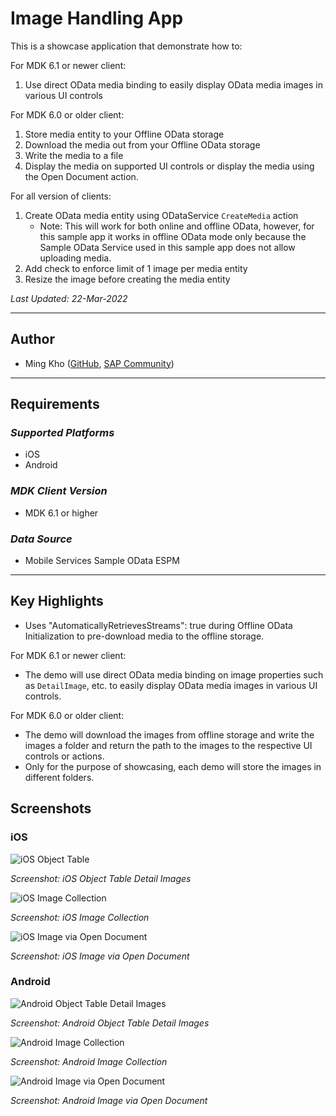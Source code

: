 # Image Handling App

This is a showcase application that demonstrate how to:

For MDK 6.1 or newer client:

1. Use direct OData media binding to easily display OData media images in various UI controls

For MDK 6.0 or older client:

1. Store media entity to your Offline OData storage
2. Download the media out from your Offline OData storage
3. Write the media to a file
4. Display the media on supported UI controls or display the media using the Open Document action.

For all version of clients:

1. Create OData media entity using ODataService `CreateMedia` action
   * Note: This will work for both online and offline OData, however, for this sample app it works in offline OData mode only because the Sample OData Service used in this sample app does not allow uploading media.
2. Add check to enforce limit of 1 image per media entity
3. Resize the image before creating the media entity

*Last Updated: 22-Mar-2022*

***

## Author

* Ming Kho ([GitHub](https://github.com/mingkho), [SAP Community](https://people.sap.com/ming.kho))

***

## Requirements

### *Supported Platforms*

* iOS
* Android

### *MDK Client Version*

* MDK 6.1 or higher

### *Data Source*

* Mobile Services Sample OData ESPM

***

## Key Highlights

* Uses "AutomaticallyRetrievesStreams": true during Offline OData Initialization to pre-download media to the offline storage.

For MDK 6.1 or newer client:

* The demo will use direct OData media binding on image properties such as `DetailImage`, etc. to easily display OData media images in various UI controls.

For MDK 6.0 or older client:

* The demo will download the images from offline storage and write the images a folder and return the path to the images to the respective UI controls or actions.
* Only for the purpose of showcasing, each demo will store the images in different folders.

## Screenshots

### iOS

![iOS Object Table](./Screenshots/iOS1.png)

*Screenshot: iOS Object Table Detail Images*

![iOS Image Collection](./Screenshots/iOS2.png)

*Screenshot: iOS Image Collection*

![iOS Image via Open Document](./Screenshots/iOS3.png)

*Screenshot: iOS Image via Open Document*

### Android

![Android Object Table Detail Images](./Screenshots/Android1.png)

*Screenshot: Android Object Table Detail Images*

![Android Image Collection](./Screenshots/Android2.png)

*Screenshot: Android Image Collection*

![Android Image via Open Document](./Screenshots/Android3.png)

*Screenshot: Android Image via Open Document*
